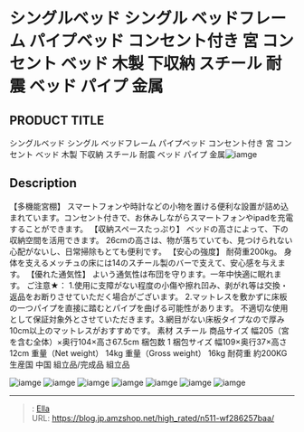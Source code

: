 # シングルベッド シングル ベッドフレーム パイプベッド コンセント付き 宮 コンセント ベッド 木製 下収納 スチール 耐震 ベッド パイプ 金属


## PRODUCT TITLE 

シングルベッド シングル ベッドフレーム パイプベッド コンセント付き 宮 コンセント ベッド 木製 下収納 スチール 耐震 ベッド パイプ 金属![iamge](https://b2bfiles1.gigab2b.cn/image/wkseller/303/20211214_d16997d5f3588fcc4505a38055090fa8.jpg)

## Description

【多機能宮棚】
スマートフォンや時計などの小物を置ける便利な設置が詰め込まれています。コンセント付きで、お休みしながらスマートフォンやipadを充電することができます。
【収納スペースたっぷり】
ベッドの高さによって、下の収納空間を活用できます。 26cmの高さは、物が落ちていても、見つけられない心配がないし、日常掃除もとても便利です。
【安心の強度】
耐荷重200kg。 身体を支えるメッチュの床には14のスチール製のバーで支えて、安心感を与えます。
【優れた通気性】
よいう通気性は布団を守ります。一年中快適に眠れます。
ご注意★：
1.使用に支障がない程度の小傷や擦れ凹み、剥がれ等は交換・返品をお断りさせていただく場合がございます。
2.マットレスを敷かずに床板の一つパイプを直接に踏むとパイプを曲げる可能性があります。
不適切な使用として保証対象外とさせていただきます。3.網目がない床板タイプなので厚み10cm以上のマットレスがおすすめです。
素材	スチール
商品サイズ	幅205（宮を含む全体）×奥行104×高さ67.5cm
梱包数	1
梱包サイズ	幅109×奥行37×高さ12cm
重量（Net weight）	14kg
重量（Gross weight）	16kg
耐荷重	約200KG
生産国	中国
組立品/完成品	組立品




![iamge](https://b2bfiles1.gigab2b.cn/image/wkseller/303/20211219_329a03d02836e30f6dbae6a87d44a685.jpg)
![iamge](https://b2bfiles1.gigab2b.cn/image/wkseller/303/20211219_26ad722928f9cacface0b70367829564.jpg)
![iamge](https://b2bfiles1.gigab2b.cn/image/wkseller/303/20211219_81abbfb5b8522d36a91ebecde2ae5272.jpg)
![iamge](https://b2bfiles1.gigab2b.cn/image/wkseller/303/20211219_4043f7b2b7520cf237e73c8568755216.jpg)
![iamge](https://b2bfiles1.gigab2b.cn/image/wkseller/303/20211219_c7d1bb3344f1efef92a82205e643aa36.jpg)
![iamge](https://b2bfiles1.gigab2b.cn/image/wkseller/303/20211219_d7a399709fb4b09b3b4fa8cfb31cd317.jpg)
![iamge](https://b2bfiles1.gigab2b.cn/image/wkseller/303/20211214_27713b389da36de4b9a997a9c3d11a0c.jpg)


---

> : [Ella](https://blog.jp.amzshop.net/)  
> URL: https://blog.jp.amzshop.net/high_rated/n511-wf286257baa/  

